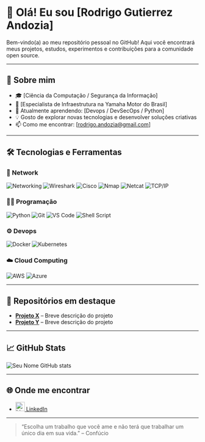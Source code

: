 # 👋 Olá! Eu sou [Rodrigo Gutierrez Andozia]

Bem-vindo(a) ao meu repositório pessoal no GitHub! Aqui você encontrará meus projetos, estudos, experimentos e contribuições para a comunidade open source.

---

## 🚀 Sobre mim

- 🎓 [Ciência da Computação / Segurança da Informação]
- 💼 [Especialista de Infraestrutura na Yamaha Motor do Brasil]
- 🌱 Atualmente aprendendo: [Devops / DevSecOps / Python]
- 💡 Gosto de explorar novas tecnologias e desenvolver soluções criativas
- 📫 Como me encontrar: [rodrigo.andozia@gmail.com]

---

## 🛠️ Tecnologias e Ferramentas

### 🔌 Network
![Networking](https://img.shields.io/badge/-Networking-007396?style=flat&logo=datadog&logoColor=white)
![Wireshark](https://img.shields.io/badge/-Wireshark-1679A7?logo=wireshark&logoColor=white&style=flat)
![Cisco](https://img.shields.io/badge/-Cisco-1BA0D7?logo=cisco&logoColor=white&style=flat)
![Nmap](https://img.shields.io/badge/-Nmap-004370?style=flat&logo=gnubash&logoColor=white)
![Netcat](https://img.shields.io/badge/-Netcat-000000?style=flat&logo=powerbi&logoColor=white)
![TCP/IP](https://img.shields.io/badge/-TCP/IP-00599C?style=flat&logo=protocols&logoColor=white)

### 🧑‍💻 Programação
![Python](https://img.shields.io/badge/-Python-3776AB?logo=python&logoColor=white&style=flat)
![Git](https://img.shields.io/badge/-Git-F05032?logo=git&logoColor=white&style=flat)
![VS Code](https://img.shields.io/badge/-VS%20Code-007ACC?logo=visual-studio-code&logoColor=white&style=flat)
![Shell Script](https://img.shields.io/badge/-Shell%20Script-121011?logo=gnu-bash&logoColor=white&style=flat)

### ⚙️ Devops
![Docker](https://img.shields.io/badge/-Docker-2496ED?logo=docker&logoColor=white&style=flat)
![Kubernetes](https://img.shields.io/badge/-Kubernetes-326CE5?logo=kubernetes&logoColor=white&style=flat)

### ☁️ Cloud Computing
![AWS](https://img.shields.io/badge/-AWS-232F3E?logo=amazon-aws&logoColor=white&style=flat)
![Azure](https://img.shields.io/badge/-Azure-0078D4?logo=microsoft-azure&logoColor=white&style=flat)






<!-- Adicione ou remova tecnologias conforme sua stack -->

---

## 📂 Repositórios em destaque

- [**Projeto X**]([link-do-repo](https://github.com/randozia/repo_public)) – Breve descrição do projeto
- [**Projeto Y**](link-do-repo) – Breve descrição do projeto

---

## 📈 GitHub Stats

![Seu Nome GitHub stats](https://github-readme-stats.vercel.app/api?username=randozia&show_icons=true&theme=default)

---

## 🌐 Onde me encontrar

- [<img src="https://cdn.jsdelivr.net/gh/devicons/devicon/icons/linkedin/linkedin-original.svg" alt="LinkedIn" width="24"/> LinkedIn](https://www.linkedin.com/in/rodrigo-gutierrez-andozia-16589320/)

---

> “Escolha um trabalho que você ame e não terá que trabalhar um único dia em sua vida.” – Confúcio


